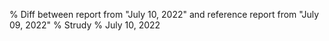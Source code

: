 % Diff between report from "July 10, 2022" and reference report from "July 09, 2022"
% Strudy
% July 10, 2022


